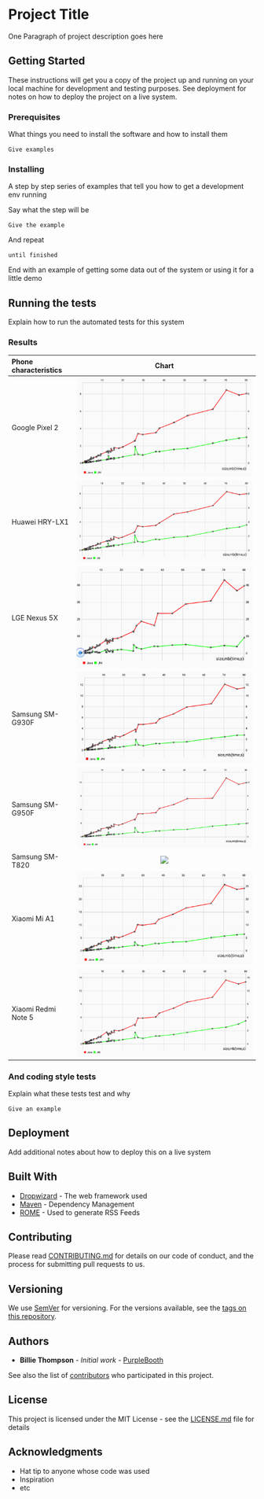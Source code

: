 # Project Title

One Paragraph of project description goes here

## Getting Started

These instructions will get you a copy of the project up and running on your local machine for development and testing purposes. See deployment for notes on how to deploy the project on a live system.

### Prerequisites

What things you need to install the software and how to install them

```
Give examples
```

### Installing

A step by step series of examples that tell you how to get a development env running

Say what the step will be

```
Give the example
```

And repeat

```
until finished
```

End with an example of getting some data out of the system or using it for a little demo

## Running the tests

Explain how to run the automated tests for this system

### Results

| Phone characteristics  | Chart |
| :--- | :---: |
| Google Pixel 2 | ![](charts/google%20pixel%202.png)|
| Huawei HRY-LX1  | ![](charts/huawei%20hry-lx1.png) |
| LGE Nexus 5X  | ![](charts/lge%20nexus%205x.png) |
| Samsung SM-G930F  | ![](charts/samsung%20sm-g930f.png) |
| Samsung SM-G950F  | ![](charts/samsung%20sm-n950f.png) |
| Samsung SM-T820  | ![](chart/samsung%20sm-t820.png) |
| Xiaomi Mi A1  | ![](charts/xiaomi%20mi%20a1.png) |
| Xiaomi Redmi Note 5  | ![](charts/xioami%20redmi%20note%205.png) |

### And coding style tests

Explain what these tests test and why

```
Give an example
```

## Deployment

Add additional notes about how to deploy this on a live system

## Built With

* [Dropwizard](http://www.dropwizard.io/1.0.2/docs/) - The web framework used
* [Maven](https://maven.apache.org/) - Dependency Management
* [ROME](https://rometools.github.io/rome/) - Used to generate RSS Feeds

## Contributing

Please read [CONTRIBUTING.md](https://gist.github.com/PurpleBooth/b24679402957c63ec426) for details on our code of conduct, and the process for submitting pull requests to us.

## Versioning

We use [SemVer](http://semver.org/) for versioning. For the versions available, see the [tags on this repository](https://github.com/your/project/tags).

## Authors

* **Billie Thompson** - *Initial work* - [PurpleBooth](https://github.com/PurpleBooth)

See also the list of [contributors](https://github.com/your/project/contributors) who participated in this project.

## License

This project is licensed under the MIT License - see the [LICENSE.md](LICENSE.md) file for details

## Acknowledgments

* Hat tip to anyone whose code was used
* Inspiration
* etc
